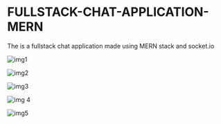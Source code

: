 ﻿# FULLSTACK-CHAT-APPLICATION-MERN
The is a fullstack chat application made using MERN stack and socket.io

![img1](https://user-images.githubusercontent.com/102804255/166994840-e0072155-1a73-4376-84f9-c78d17f0091f.JPG)

![img2](https://user-images.githubusercontent.com/102804255/166995015-6c0d5b6a-f5a5-45e4-a515-ac7bc162a39b.JPG)

![img3](https://user-images.githubusercontent.com/102804255/166995087-9bd61a60-ed63-4548-adea-20f225722f82.JPG)

![img 4](https://user-images.githubusercontent.com/102804255/166995198-3a2dc51b-f644-4d21-b529-fed6e69f32c1.JPG)

![img5](https://user-images.githubusercontent.com/102804255/166995256-fd013682-0498-426e-9ba1-a7ec866e62b1.JPG)
